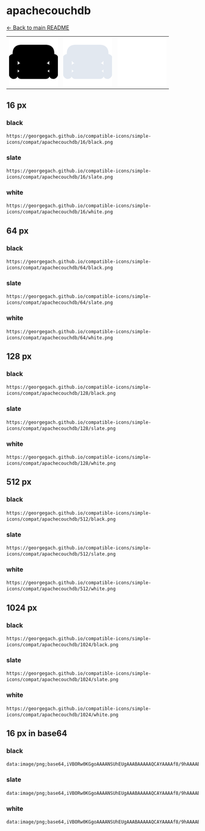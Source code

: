 # apachecouchdb

[← Back to main README](../../README.md)

<table><tr>
  <td><img src="./128/black.png" width="128" alt="apachecouchdb black icon" /></td>
  <td><img src="./128/slate.png" width="128" alt="apachecouchdb slate icon" /></td>
  <td><img src="./128/white.png" width="128" alt="apachecouchdb white icon" /></td>
</tr></table>

## 16 px

### black
```
https://georgegach.github.io/compatible-icons/simple-icons/compat/apachecouchdb/16/black.png
```

### slate
```
https://georgegach.github.io/compatible-icons/simple-icons/compat/apachecouchdb/16/slate.png
```

### white
```
https://georgegach.github.io/compatible-icons/simple-icons/compat/apachecouchdb/16/white.png
```

## 64 px

### black
```
https://georgegach.github.io/compatible-icons/simple-icons/compat/apachecouchdb/64/black.png
```

### slate
```
https://georgegach.github.io/compatible-icons/simple-icons/compat/apachecouchdb/64/slate.png
```

### white
```
https://georgegach.github.io/compatible-icons/simple-icons/compat/apachecouchdb/64/white.png
```

## 128 px

### black
```
https://georgegach.github.io/compatible-icons/simple-icons/compat/apachecouchdb/128/black.png
```

### slate
```
https://georgegach.github.io/compatible-icons/simple-icons/compat/apachecouchdb/128/slate.png
```

### white
```
https://georgegach.github.io/compatible-icons/simple-icons/compat/apachecouchdb/128/white.png
```

## 512 px

### black
```
https://georgegach.github.io/compatible-icons/simple-icons/compat/apachecouchdb/512/black.png
```

### slate
```
https://georgegach.github.io/compatible-icons/simple-icons/compat/apachecouchdb/512/slate.png
```

### white
```
https://georgegach.github.io/compatible-icons/simple-icons/compat/apachecouchdb/512/white.png
```

## 1024 px

### black
```
https://georgegach.github.io/compatible-icons/simple-icons/compat/apachecouchdb/1024/black.png
```

### slate
```
https://georgegach.github.io/compatible-icons/simple-icons/compat/apachecouchdb/1024/slate.png
```

### white
```
https://georgegach.github.io/compatible-icons/simple-icons/compat/apachecouchdb/1024/white.png
```

## 16 px in base64

### black
```
data:image/png;base64,iVBORw0KGgoAAAANSUhEUgAAABAAAAAQCAYAAAAf8/9hAAAABmJLR0QA/wD/AP+gvaeTAAAA0ElEQVQ4jcXSMUpDQRSF4e89o4hYpEjnGsTOBegadANB3E56XUwKi+AeTJnCRIMJMY3mWXgHBiK+SSFeuHAY7n/m3GH476oyfY4+TlqYCe7xmB9eY4qmsKe4yg1GO8CpRwm+xCtmO8CzYC7STg0W2BTAG7yFntToRZIFXloeUNy+DN2rsZ8ZPBUYjGNWYlO0Z7wXrLCK2QZNB5/YC3gd+rdaZ6k/6myf6uf5rTrI9LKDObo4xiGOWgxSUphXOMUt7nz/yLMWgyEecINBYeo/rC+rvmEZwx+bmAAAAABJRU5ErkJggg==
```

### slate
```
data:image/png;base64,iVBORw0KGgoAAAANSUhEUgAAABAAAAAQCAYAAAAf8/9hAAAABmJLR0QA/wD/AP+gvaeTAAABH0lEQVQ4jcWRMUoDYRSEv/mzKyJBhWwTRPQCYucFPICN5AIigqVexMZKb5BLWFh5By00JCoJiVlMGvcfC5Ng4yYW4lTvPZiZDx78tzQdnjpve8hHoI0yQ6RoB1euN+trd7OA1uug4cilIVuwuGsXp1v1WjMAxMjZL8wAmVQ5B1DrebAfTRMRgdqCAT1MCOJQjy/9NlZdODehCla5VwZy8KpRJ4AygAhDcG9+ubsm5pOsLGDSr3sYgu4XwH/AGk5Y0mQGJmfg7W+f/Uk7Eu/TJREUhophJGuMXClzSxpHkwqQ+AgW+QRHc7sBR5ZmSyRPbPeF1hFVwzJopTRBjAKMDTjQTwLpASpORLyKVkNot8xfyDeJdWvisZxeLAD9x/oEs9hv0QMECnUAAAAASUVORK5CYII=
```

### white
```
data:image/png;base64,iVBORw0KGgoAAAANSUhEUgAAABAAAAAQCAYAAAAf8/9hAAAABmJLR0QA/wD/AP+gvaeTAAAA3UlEQVQ4jcXQsS5DcRTH8c+tVhARQw1i7yY2D8Az6AuIeB07D2MwNN6BsYZqmmjoQn6G3stduLeD+E2///+c883vHP5bRWWSHOMcBw0zY9wURXH/9ZNkmGSS9pokOasDRisMVxpBJ8kpBpiusPoUgyQnRZIx9jHHdv0uPyhl7w6eOuiXhZeWKZ5LAPQ76NUADy0Aj2Uv9IokKR8TyxU2GwBveMUedPGBtbKwKP1vWtRSv3d879N0vErrNT/vYoZdy/gb2GoAVElhViQ5xCWuMcRRA+AWd7jAVcvUf6hPvGCkxx5j3N4AAAAASUVORK5CYII=
```

